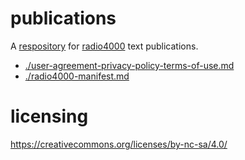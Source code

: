 # publications

A [respository](https://github.com/internet4000/publications) for [radio4000](https://github.com/radio4000) text publications.

- [./user-agreement-privacy-policy-terms-of-use.md](user-agreement-privacy-policy-terms-of-use)
- [./radio4000-manifest.md](radio4000-manifest)

# licensing

https://creativecommons.org/licenses/by-nc-sa/4.0/
